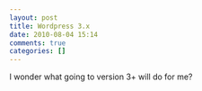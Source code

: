 ```yaml
---
layout: post
title: Wordpress 3.x
date: 2010-08-04 15:14
comments: true
categories: []
---
```

I wonder what going to version 3+ will do for me?
